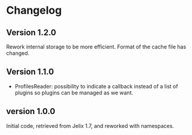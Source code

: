Changelog
=========

Version 1.2.0
-------------

Rework internal storage to be more efficient. Format of the cache file has changed.

Version 1.1.0
-------------

- ProfilesReader: possibility to indicate a callback instead of a list of plugins
  so plugins can be managed as we want.


version 1.0.0
-------------

Initial code, retrieved from Jelix 1.7, and reworked with namespaces.
